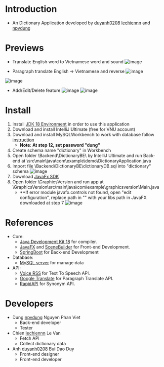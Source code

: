 # Introduction
- An Dictionary Application developed by [duyanh0208](https://github.com/duyanh0208) [lechiennn](https://github.com/lechiennn) and [npvdung](https://github.com/npvdung)
# Previews
- Translate English word to Vietnamese word and sound
![image](https://user-images.githubusercontent.com/73191554/184791762-c635190e-d33b-41e9-a18f-ccbe8053ffcd.png)

- Paragraph translate English -> Vietnamese and reverse
![image](https://user-images.githubusercontent.com/73191554/184791906-a11e0db9-eff6-4f93-baee-979b309359c1.png)

![image](https://user-images.githubusercontent.com/73191554/184792084-48b81db0-180b-4bcb-9056-8772ae968412.png)

- Add/Edit/Delete feature
![image](https://user-images.githubusercontent.com/73191554/184792463-a47230e7-e56a-4829-a139-db7a95de9f68.png)
![image](https://user-images.githubusercontent.com/73191554/184792496-3a300a2d-a425-4b79-bb07-912309a673db.png)

# Install
1. Install [JDK 18 Environment](https://www.oracle.com/java/technologies/downloads/#jdk18-windows) in order to use this application
2. Download and install IntelliJ Ultimate (free for VNU account)
3. Download and install MySQLWorkbench to work with database follow [instruction](https://www.simplilearn.com/tutorials/mysql-tutorial/mysql-workbench-installation)
    - **Note: At step 12, set password "dung"**
4. Create schema name "dictionary" in Workbench 
5. Open folder \Backend\DictionaryBE\ by IntelliJ Ultimate and run Back-end at \src\main\java\com\example\demo\DictionaryApplication.java 
6. Import file \Backend\DictionaryBE\dictionaryDB.sql into "dictionary" schema
![image](https://user-images.githubusercontent.com/73191554/184803106-20fc4900-0fce-4024-9ae1-4b4365b649ff.png)
7. Download [JavaFx SDK](https://openjfx.io/) 
8. Open folder \GraphicsVersion and run app at \GraphicsVersion\src\main\java\com\example\graphicsversion\Main.java
    - **If error module javafx.controls not found, open "edit configuration", replace path in "" with your libs path in JavaFX downloaded at step 7
    ![image](https://user-images.githubusercontent.com/73191554/184933928-de705e4e-4eef-44c0-9014-714c782ad433.png)

# References
- Core: 
  - [Java Development Kit 18](https://www.oracle.com/java/technologies/downloads/#jdk18-windows) for compiler.
  - [JavaFX](https://openjfx.io/) and [SceneBuilder](https://gluonhq.com/products/scene-builder/) for Front-end Development.
  - [SpringBoot](https://spring.io/projects/spring-boot) for Back-end Development
- Database:
  - [MySQL server](https://www.mysql.com/) for manage data
- API:
  - [Voice RSS](https://www.voicerss.org/?fbclid=IwAR3uG7pZU4FntVLDIh1ivg4XFrJtzUxSFzkSXiLoa8JMMCsVQWo1Q7Kffng) for Text To Speech API.
  - [Google Translate](https://translate.google.com/) for Paragraph Translate API.
  - [RapidAPI](https://rapidapi.com/) for Synonym API.
# Developers
- Dung [npvdung](https://github.com/npvdung) Nguyen Phan Viet
  - Back-end developer
  - Tester
- Chien [lechiennn](https://github.com/lechiennn) Le Van
  - Fetch API
  - Collect dictionary data
- Anh [duyanh0208](https://github.com/duyanh0208) Bui Dao Duy
  - Front-end designer
  - Front-end developer

